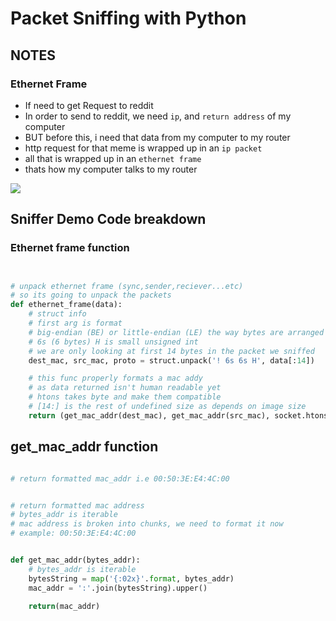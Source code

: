 # Packet Sniffing with Python  


## NOTES 

### Ethernet Frame   

- If need to get Request to reddit
- In order to send to reddit, we need `ip`, and `return address` of my computer
- BUT before this, i need that data from my computer to my router
- http request for that meme is wrapped up in an `ip packet`
- all that is wrapped up in an `ethernet frame`
- thats how my computer talks to my router



![](https://ciscohite.files.wordpress.com/2013/05/jumbotag1.png)  
  

## Sniffer Demo Code breakdown  
   
### Ethernet frame function 
```python


# unpack ethernet frame (sync,sender,reciever...etc)
# so its going to unpack the packets 
def ethernet_frame(data):
	# struct info
	# first arg is format 
	# big-endian (BE) or little-endian (LE) the way bytes are arranged on a computer
	# 6s (6 bytes) H is small unsigned int
	# we are only looking at first 14 bytes in the packet we sniffed
	dest_mac, src_mac, proto = struct.unpack('! 6s 6s H', data[:14])

	# this func properly formats a mac addy
	# as data returned isn't human readable yet 
	# htons takes byte and make them compatible 
	# [14:] is the rest of undefined size as depends on image size
	return (get_mac_addr(dest_mac), get_mac_addr(src_mac), socket.htons(proto), data[14:])

```  


## get_mac_addr function  

```python

# return formatted mac_addr i.e 00:50:3E:E4:4C:00


# return formatted mac address
# bytes_addr is iterable
# mac address is broken into chunks, we need to format it now 
# example: 00:50:3E:E4:4C:00


def get_mac_addr(bytes_addr):
	# bytes_addr is iterable
	bytesString = map('{:02x}'.format, bytes_addr)
	mac_addr = ':'.join(bytesString).upper()

	return(mac_addr)


```